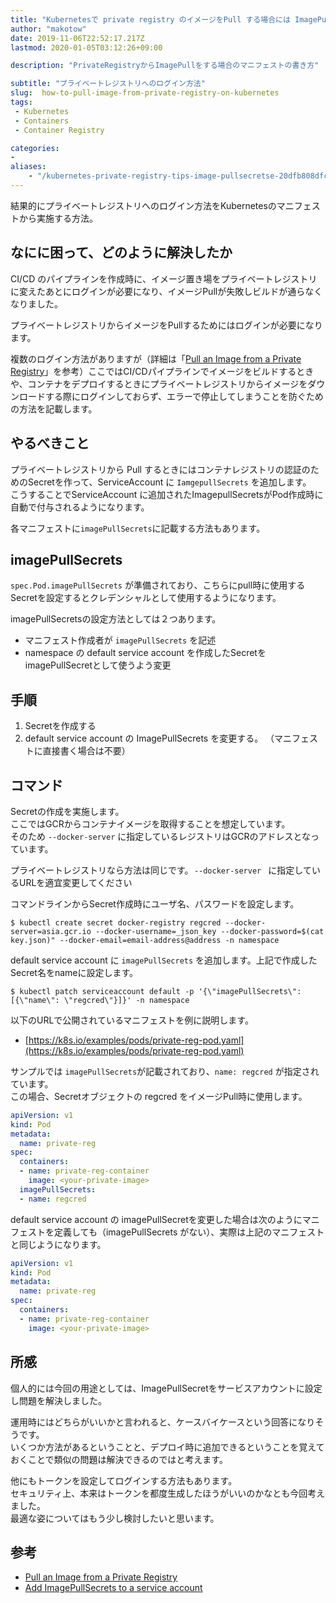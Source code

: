```yaml
---
title: "Kubernetesで private registry のイメージをPull する場合には ImagePullSecretsを使う"
author: "makotow"
date: 2019-11-06T22:52:17.217Z
lastmod: 2020-01-05T03:12:26+09:00

description: "PrivateRegistryからImagePullをする場合のマニフェストの書き方"

subtitle: "プライベートレジストリへのログイン方法"
slug:  how-to-pull-image-from-private-registry-on-kubernetes
tags:
 - Kubernetes
 - Containers
 - Container Registry

categories:
-
aliases:
    - "/kubernetes-private-registry-tips-image-pullsecretse-20dfb808dfc-e20dfb808dfc"
---
```


結果的にプライベートレジストリへのログイン方法をKubernetesのマニフェストから実施する方法。

## なにに困って、どのように解決したか

CI/CD のパイプラインを作成時に、イメージ置き場をプライベートレジストリに変えたあとにログインが必要になり、イメージPullが失敗しビルドが通らなくなりました。

プライベートレジストリからイメージをPullするためにはログインが必要になります。

複数のログイン方法がありますが（詳細は「[Pull an Image from a Private Registry](https://kubernetes.io/docs/tasks/configure-pod-container/pull-image-private-registry/)」を参考）ここではCI/CDパイプラインでイメージをビルドするときや、コンテナをデプロイするときにプライベートレジストリからイメージをダウンロードする際にログインしておらず、エラーで停止してしまうことを防ぐための方法を記載します。

<!--more-->

<!--toc-->



## やるべきこと

プライベートレジストリから Pull するときにはコンテナレジストリの認証のためのSecretを作って、ServiceAccount に `IamgepullSecrets` を追加します。  
こうすることでServiceAccount に追加されたImagepullSecretsがPod作成時に自動で付与されるようになります。

各マニフェストに`imagePullSecrets`に記載する方法もあります。

## imagePullSecrets

`spec.Pod.imagePullSecrets` が準備されており、こちらにpull時に使用するSecretを設定するとクレデンシャルとして使用するようになります。

imagePullSecretsの設定方法としては２つあります。

*   マニフェスト作成者が `imagePullSecrets` を記述
*   namespace の default service account を作成したSecretをimagePullSecretとして使うよう変更

## 手順

1.  Secretを作成する
2.  default service account の ImagePullSecrets を変更する。 （マニフェストに直接書く場合は不要）

## コマンド

Secretの作成を実施します。  
ここではGCRからコンテナイメージを取得することを想定しています。  
そのため `--docker-server` に指定しているレジストリはGCRのアドレスとなっています。

プライベートレジストリなら方法は同じです。 `--docker-server ` に指定しているURLを適宜変更してください

コマンドラインからSecret作成時にユーザ名、パスワードを設定します。

```
$ kubectl create secret docker-registry regcred --docker-server=asia.gcr.io --docker-username=_json_key --docker-password=$(cat key.json)" --docker-email=email-address@address -n namespace
```

default service account に `imagePullSecrets` を追加します。上記で作成したSecret名をnameに設定します。
```
$ kubectl patch serviceaccount default -p '{\"imagePullSecrets\": [{\"name\": \"regcred\"}]}' -n namespace
```

以下のURLで公開されているマニフェストを例に説明します。

*   [https://k8s.io/examples/pods/private-reg-pod.yaml](https://k8s.io/examples/pods/private-reg-pod.yaml)

サンプルでは `imagePullSecrets`が記載されており、`name: regcred` が指定されています。  
この場合、Secretオブジェクトの regcred をイメージPull時に使用します。
```yaml
apiVersion: v1
kind: Pod
metadata:
  name: private-reg
spec:
  containers:
  - name: private-reg-container
    image: <your-private-image>
  imagePullSecrets:
  - name: regcred
```

default service account の imagePullSecretを変更した場合は次のようにマニフェストを定義しても（imagePullSecrets がない）、実際は上記のマニフェストと同じようになります。

```yaml
apiVersion: v1
kind: Pod
metadata:
  name: private-reg
spec:
  containers:
  - name: private-reg-container
    image: <your-private-image>
```

## 所感

個人的には今回の用途としては、ImagePullSecretをサービスアカウントに設定し問題を解決しました。

運用時にはどちらがいいかと言われると、ケースバイケースという回答になりそうです。  
いくつか方法があるということと、デプロイ時に追加できるということを覚えておくことで類似の問題は解決できるのではと考えます。

他にもトークンを設定してログインする方法もあります。  
セキュリティ上、本来はトークンを都度生成したほうがいいのかなとも今回考えました。  
最適な姿についてはもう少し検討したいと思います。

## 参考

*   [Pull an Image from a Private Registry](https://kubernetes.io/docs/tasks/configure-pod-container/pull-image-private-registry/)
*   [Add ImagePullSecrets to a service account](https://kubernetes.io/docs/tasks/configure-pod-container/configure-service-account/#add-imagepullsecrets-to-a-service-account)
